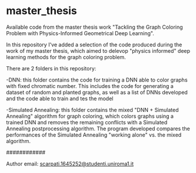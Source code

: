 # master_thesis
Available code from the master thesis work "Tackling the Graph Coloring Problem with Physics-Informed Geometrical Deep Learning".

In this repository I've added a selection of the code produced during the work of my master thesis, which aimed to delevop "physics informed" deep learning methods for the graph coloring problem.

There are 2 folders in this repository:

-DNN: this folder contains the code for training a DNN able to color graphs with fixed chromatic number. This includes the code for generating a dataset of random and planted graphs, as well as a list of DNNs developed and the code able to train and tes the model

-Simulated Annealing: this folder contains the mixed "DNN + Simulated Annealing" algorithm for graph coloring, which colors graphs using a trained DNN and removes the remaining conflicts with a Simulated Annealing postprocessing algorithm. The program developed compares the performances of the Simulated Annealing "working alone" vs. the mixed algorithm.

############

Author email:
scarpati.1645252@studenti.uniroma1.it

